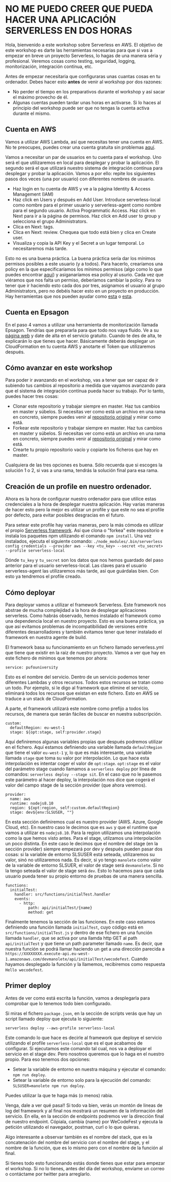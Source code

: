 # NO ME PUEDO CREER QUE PUEDA HACER UNA APLICACIÓN SERVERLESS EN DOS HORAS

Hola, bienvenido a este workshop sobre Serverless en AWS. El objetivo de este workshop es darte las herramientas necesarias para que si vas a empezar en breve un proyecto Serverless, lo hagas de una manera séria y profesional. Veremos cosas como testing, seguridad, logging, monitorización, integración contínua, etc.

Antes de empezar necesitaria que configuraras unas cuantas cosas en tu ordenador. Debes hacer esto **antes** de venir al workshop por dos razones:
 - No perder el tiempo en los preparativos durante el workshop y así sacar el máximo provecho de él.
 - Algunas cuentas pueden tardar unas horas en activarse. Si lo haces al principio del workshop puede ser que no tengas la cuenta activa durante el mismo.

## Cuenta en AWS
Vamos a utilizar AWS Lambda, así que necesitas tener una cuenta en AWS. No te preocupes, puedes crear una cuenta gratuita sin problemas [aquí](https://aws.amazon.com/free/start-your-free-trial/).

Vamos a necesitar un par de usuarios en tu cuenta para el workshop. Uno será el que utilizaremos en local para desplegar y probar la aplicación. El segundo será el que utilizará nuestro sistema de integración contínua para desplegar y probar la aplicación. Vamos a por ello: repite los siguientes pasos dos veces (una por usuario) con diferentes nombres de usuario.
 - Haz login en tu cuenta de AWS y ve a la página Identity & Access Management (IAM)
 - Haz click en Users y después en Add User. Introduce serverless-local como nombre para el primer usuario y serverless-agent como nombre para el segundo usuario. Activa Programmatic Access. Haz click en Next para ir a la página de permisos. Haz click en Add user to group y selecciona el grupo Administrators.
 - Clica en Next: tags. 
 - Clica en Next: review. Chequea que todo está bien y clica en Create user. 
 - Visualiza y copia la API Key y el Secret a un lugar temporal. Lo necesitaremos más tarde.

Esto no es una buena práctica. La buena práctica sería dar los mínimos permisos posibles a este usuario (y a todos). Para hacerlo, crearíamos una policy en la que especificaríamos los mínimos permisos (algo como lo que puedes encontrar [aqui](https://gist.githubusercontent.com/ServerlessBot/7618156b8671840a539f405dea2704c8/raw/bfc213d5b20ad0192217d5035ff526792535bdab/IAMCredentials.json)) y asiganaríamos esa policy al usurio. Cada vez que viéramos que nos falta un permiso, deberíamos cambiar la policy. Para no tener que ir haciendo esto cada dos por tres, asignamos el usuario al grupo Administrators, pero no debéis hacer esto en un proyecto en producción. Hay herramientas que nos pueden ayudar como [esta](https://www.trek10.com/blog/excess-access-exorcism-with-aws-config/) o [esta](https://github.com/dancrumb/generator-serverless-policy).

## Cuenta en Epsagon
En el paso 4 vamos a utilizar una herramienta de monitorización llamada Epsagon. Tendrías que prepararla para que todo nos vaya fluido. Ve a su [página web](https://epsagon.com/) y date de alta en el servicio gratuito. Cuando te des de alta, te explicarán lo que tienes que hacer. Básicamente deberás desplegar un CloudFormation en tu cuenta AWS y anotarte el Token que utilizaremos después.

## Cómo avanzar en este workshop
Para poder ir avanzando en el workshop, vas a tener que ser capaz de ir subiendo tus cambios al repositorio a medida que vayamos avanzando para que el sistema de integración contínua pueda hacer su trabajo. Por lo tanto, puedes hacer tres cosas:
 - Clonar este repositorio y trabajar siempre en master. Haz tus cambios en master y súbelos. Si necesitas ver como está un archivo en una rama en concreto, siempre puedes venir al [repositorio original](https://github.com/vgaltes/wcf) y mirar como está.
 - Forkear este repositorio y trabajar siempre en master. Haz tus cambios en master y súbelos. Si necesitas ver como está un archivo en una rama en concreto, siempre puedes venir al [repositorio original](https://github.com/vgaltes/wcf) y mirar como está.
 - Crearte tu propio repositorio vacío y copiarte los ficheros que hay en master.
 
Cualquiera de las tres opciones es buena. Sólo recuerda que si escoges la solución 1 o 2, si vas a una rama, tendrás la solución final para esa rama.

## Creación de un profile en nuestro ordenador.
Ahora es la hora de configurar nuestro ordenador para que utilice estas credenciales a la hora de desplegar nuestra aplicación. Hay varias maneras de hacer esto pero la mejor es utilizar un profile y que este no sea el profile por defecto, para evitar posibles desgracias en el futuro.

Para setear este profile hay varias maneras, pero la más cómoda es utilizar el propio [Serverless framework](https://serverless.com). Así que clona o "forkea" este repositorio e instala los paquetes npm utilizando el comando `npm install`. Una vez instalados, ejecuta el siguiente comando: `./node_modules/.bin/serverless config credentials --provider aws --key <tu_key> --secret <tu_secret> --profile serverless-local`

Dónde `tu_key` y `tu_secret` son los datos que nos hemos guardado del paso anterior para el usuario serverless-local. Las claves para el usuario serverless-agent las utilizaremos más tarde, así que guárdalas bien. Con esto ya tendremos el profile creado.

## Cómo deployar
Para deployar vamos a utilizar el framework Serverless. Este framework nos abstrae de mucha complejidad a la hora de desplegar aplicaciones serverless. Como habrás observado, hemos instalado el framework como una dependencia local en nuestro proyecto. Esto es una buena práctica, ya que así evitamos problemas de incompatibilidad de versiones entre diferentes desarrolladores y también evitamos tener que tener instalado el framework en nuestra agente de build.

El framework basa su funcionamiento en un fichero llamado serverless.yml que tiene que existir en la raiz de nuestro proyecto. Vamos a ver que hay en este fichero de mínimos que tenemos por ahora:
```
service: pufouniversity
```

Esto es el nombre del servicio. Dentro de un servicio podemos tener diferentes Lambdas y otros recursos. Todos estos recursos se tratan como un todo. Por ejemplo, si le digo al framework que elimine el servicio, eliminará todos los recursos que existan en este fichero. Esto en AWS se traduce a un stack de CloudFormation. 

A parte, el framework utilizará este nombre como prefijo a todos los recursos, de manera que serán fáciles de buscar en nuestra subscripción.

```
custom:
  defaultRegion: eu-west-1
  stage: ${opt:stage, self:provider.stage}
```

Aquí definiremos algunas variables propias que después podremos utilizar en el fichero. Aquí estamos definiendo una variable llamada `defaultRegion` que tiene el valor `eu-west-1` y, lo que es más interesante, una variable llamada `stage` que toma su valor por interpolación. Lo que hace esta interpolación es intentar coger el valor de `opt:stage`. `opt:stage` es el valor del parámetro stage cuando llamamos a `serverless deploy` por línea de comandos: `serverless deploy --stage sit`. En el caso que no le pasemos este parámetro al hacer deploy, la interpolación nos dice que cogerá el valor del campo stage de la sección provider (que ahora veremos).

```
provider:
  name: aws
  runtime: nodejs8.10
  region: ${opt:region, self:custom.defaultRegion}
  stage: dev${env:SLSUSER, ""}
```

En esta sección definiremos cual es nuestro provider (AWS. Azure, Google Cloud, etc). En nuestro caso le decimos que es `aws` y que el runtime que vamos a utilizar es `nodejs8.10`. Para la region utilizamos una interpolación como la que hemos visto antes. Para el stage, utilzamos una interpolación un poco distinta. En este caso le decimos que el nombre del stage (en la sección provider) siempre empezará por dev y después pueden pasar dos cosas: si la variable de entorno SLSUSER está seteada, utilizaremos su valor, sinó no utilizaremos nada. Es decir, si yo tengo `manolete` como valor de la variable de entorno SLSUER, el valor de stage será `devmanolete`. Si no la tengo seteada el valor de stage será `dev`. Esto lo hacemos para que cada usuario pueda tener su propio entorno de pruebas de una manera sencilla.

```
functions:
  initialTest:
    handler: src/functions/initialTest.handler
    events:
      - http:
          path: api/initialTest/{name}
          method: get
```

Finalmente tenemos la sección de las funciones. En este caso estamos definiendo una función llamada `initialTest`, cuyo código está en `src/functions/initialTest.js` y dentro de ese fichero en una función llamada `handler`, que se activa por una llamda http GET al path `api/initialTest` y que tiene un path parameter llamado `name`. Es decir, que nuestra función se podrá llamar haciendo un get a una dirección parecida a `https://XXXXXXXX.execute-api.eu-west-1.amazonaws.com/devmanolete/api/initialTest/wecodefest`. Cuando hayamos desplegado la función y la llamemos, recibiremos como respuesta `Hello wecodefest`.

## Primer deploy
Antes de ver como está escrita la función, vamos a desplegarla para comprobar que lo tenemos todo bien configurado.

Si miras el fichero `package.json`, en la sección de scripts verás que hay un script llamado deploy que ejecuta lo siguiente:
```
serverless deploy --aws-profile serverless-local
```

Este comando lo que hace es decirle al framework que deploye el servicio utilizando el profile `serverless-local` que es el que acabamos de configurar. Si ejecutamos este comando tal cual, nos va a deployar el servicio en el stage dev. Pero nosotros queremos que lo haga en el nuestro propio. Para eso tenemos dos opciones:
 - Setear la variable de entorno en nuestra máquina y ejecutar el comando: `npm run deploy`.
 - Setear la variable de entorno solo para la ejecución del comando: `SLSUSER=manolete npm run deploy`.

Puedes utilizar la que te haga más (o menos) rabia.

Venga, dale a ver qué pasa!! Si todo va bien, verás un montón de lineas de log del framework y al final nos mostrará un resumen de la información del servicio. En ella, en la sección de endpoints podremos ver la dirección final de nuestro endpoint. Cópiala, cambia {name} por WeCodeFest y ejecuta la petición utilizando el navegador, postman, curl o lo que quieras.

Algo interesante a observar también es el nombre del stack, que es la concatenación del nombre del servicio con el nombre del stage, y el nombre de la función, que es lo mismo pero con el nombre de la función al final.

Si tienes todo esto funcionando estás donde tienes que estar para empezar el workshop. Si no lo tienes, antes del día del workshop, envíame un correo o contáctame por twitter para arreglarlo.
